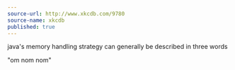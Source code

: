 ```yaml
---
source-url: http://www.xkcdb.com/9780
source-name: xkcdb
published: true
---
```


<p>java's memory handling strategy can generally be described in three words</p>

<p>"om nom nom"</p>


